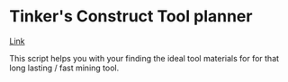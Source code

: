 Tinker's Construct Tool planner
==========

[Link](http://cjo9900.github.io/tinkers_planner/)

This script helps you with your finding the ideal tool materials for for that long lasting / fast mining tool.